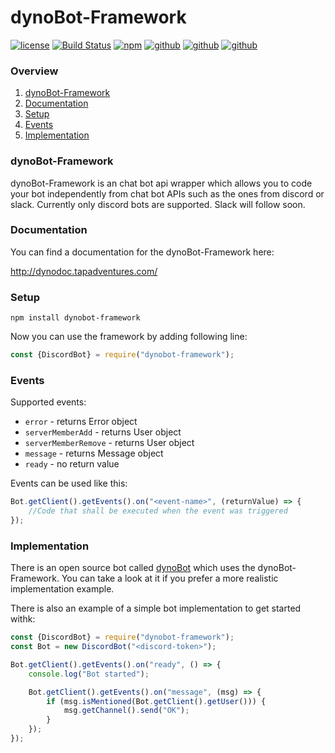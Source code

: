 # dynoBot-Framework
[![license](http://img.shields.io/badge/license-MIT-blue.svg)](https://github.com/Blackhawk-TA/dynoBot-Framework/blob/master/LICENSE.md)
[![Build Status](https://travis-ci.com/Blackhawk-TA/dynoBot-Framework.svg?branch=master)](https://travis-ci.com/Blackhawk-TA/dynoBot-Framework)
[![npm](https://img.shields.io/npm/v/dynobot-framework.svg?color=brightgreen)](https://www.npmjs.com/package/dynobot-framework)
[![github](https://img.shields.io/github/release/Blackhawk-TA/dynoBot-Framework.svg?color=brightgreen)](https://github.com/Blackhawk-TA/dynoBot-Framework/releases)
[![github](https://img.shields.io/github/package-json/v/Blackhawk-TA/dynoBot-Framework/master.svg?color=blue)](https://github.com/Blackhawk-TA/dynoBot-Framework/tree/master)
[![github](https://img.shields.io/github/package-json/v/Blackhawk-TA/dynoBot-Framework/development.svg?color=blue)](https://github.com/Blackhawk-TA/dynoBot-Framework/tree/development)

### Overview
1. [dynoBot-Framework](#dynobot-framework)
2. [Documentation](#documentation)
3. [Setup](#setup)
4. [Events](#events)
4. [Implementation](#implementation)

### dynoBot-Framework
dynoBot-Framework is an chat bot api wrapper which allows you to code your bot independently from chat bot APIs such as the ones from discord or slack.
Currently only discord bots are supported. Slack will follow soon.

### Documentation
You can find a documentation for the dynoBot-Framework here:

http://dynodoc.tapadventures.com/

### Setup
`npm install dynobot-framework`

Now you can use the framework by adding following line:
```js
const {DiscordBot} = require("dynobot-framework");
```

### Events
Supported events:
- `error` - returns Error object
- `serverMemberAdd` - returns User object
- `serverMemberRemove` - returns User object
- `message` - returns Message object
- `ready` - no return value

Events can be used like this:
```js
Bot.getClient().getEvents().on("<event-name>", (returnValue) => {
	//Code that shall be executed when the event was triggered
});
```

### Implementation
There is an open source bot called [dynoBot](https://github.com/Blackhawk-TA/dynoBot) which uses the dynoBot-Framework.
You can take a look at it if you prefer a more realistic implementation example.

There is also an example of a simple bot implementation to get started withk:
```js
const {DiscordBot} = require("dynobot-framework");
const Bot = new DiscordBot("<discord-token>");

Bot.getClient().getEvents().on("ready", () => {
	console.log("Bot started");

	Bot.getClient().getEvents().on("message", (msg) => {
		if (msg.isMentioned(Bot.getClient().getUser())) {
			msg.getChannel().send("OK");
		}
	});
});
```